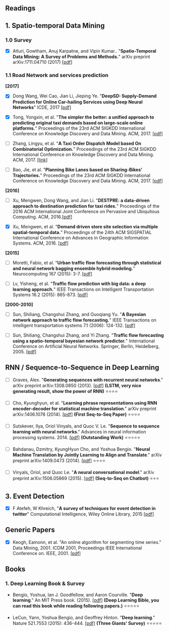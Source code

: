 ## Readings


## 1. Spatio-temporal Data Mining 
### 1.0 Survey 
- [x] Atluri, Gowtham, Anuj Karpatne, and Vipin Kumar.. "**Spatio-Temporal Data Mining: A Survey of Problems and Methods.**"  arXiv preprint arXiv:1711.04710 (2017) [[pdf]](https://arxiv.org/pdf/1711.04710)

### 1.1 Road Network and services prediction
**[2017]**

- [x] Dong Wang, Wei Cao, Jian Li, Jieping Ye. "**DeepSD: Supply-Demand Prediction for Online Car-hailing Services using Deep Neural Networks**" ICDE, 2017 [[pdf]](https://caow13.github.io/deepSD.pdf)

- [x] Tong, Yongxin, et al. "**The simpler the better: a unified approach to predicting original taxi demands based on large-scale online platforms.**" Proceedings of the 23rd ACM SIGKDD International Conference on Knowledge Discovery and Data Mining. ACM, 2017. [[pdf]](http://www.tik.ee.ethz.ch/file/725d288f4b6c2968056a36576dad868f/kdd17-tong.pdf)

- [ ] Zhang, Lingyu, et al. "**A Taxi Order Dispatch Model based On Combinatorial Optimization.**" Proceedings of the 23rd ACM SIGKDD International Conference on Knowledge Discovery and Data Mining. ACM, 2017. [[link]](http://www.kdd.org/kdd2017/papers/view/a-taxi-order-dispatch-model-based-on-combinatorial-optimization)

- [ ] Bao, Jie, et al. "**Planning Bike Lanes based on Sharing-Bikes' Trajectories.**" Proceedings of the 23rd ACM SIGKDD International Conference on Knowledge Discovery and Data Mining. ACM, 2017. [[pdf]](https://www.microsoft.com/en-us/research/wp-content/uploads/2017/06/main.pdf)

**[2016]**

- [ ] Xu, Mengwen, Dong Wang, and Jian Li. "**DESTPRE: a data-driven approach to destination prediction for taxi rides.**" Proceedings of the 2016 ACM International Joint Conference on Pervasive and Ubiquitous Computing. ACM, 2016.[[pdf]](https://github.com/debjyoti385/Readings/blob/master/Papers/DESTPRE.pdf)

- [x] Xu, Mengwen, et al. "**Demand driven store site selection via multiple spatial-temporal data.**" Proceedings of the 24th ACM SIGSPATIAL International Conference on Advances in Geographic Information Systems. ACM, 2016.
[[pdf]](http://wangty.net/doc/location.pdf)

**[2015]**

- [ ] Moretti, Fabio, et al. "**Urban traffic flow forecasting through statistical and neural network bagging ensemble hybrid modeling.**" Neurocomputing 167 (2015): 3-7. [[pdf]](https://github.com/debjyoti385/Readings/blob/master/Papers/EnsembleTraffic.pdf)

- [ ] Lv, Yisheng, et al. "**Traffic flow prediction with big data: a deep learning approach.**" IEEE Transactions on Intelligent Transportation Systems 16.2 (2015): 865-873. [[pdf]](http://ieeexplore.ieee.org/abstract/document/6894591/)

**[2000-2010]**

- [ ] Sun, Shiliang, Changshui Zhang, and Guoqiang Yu. "**A Bayesian network approach to traffic flow forecasting.**" IEEE Transactions on intelligent transportation systems 7.1 (2006): 124-132. [[pdf]](https://pdfs.semanticscholar.org/dd94/5f37dd0e2cf5443605ad4047cf9ad774eb1e.pdf)

- [ ] Sun, Shiliang, Changshui Zhang, and Yi Zhang. "**Traffic flow forecasting using a spatio-temporal bayesian network predictor.**" International Conference on Artificial Neural Networks. Springer, Berlin, Heidelberg, 2005. [[pdf]](https://arxiv.org/pdf/1712.08883)




## RNN / Sequence-to-Sequence in Deep Learning

- [ ] Graves, Alex. "**Generating sequences with recurrent neural networks**." arXiv preprint arXiv:1308.0850 (2013). [[pdf]](http://arxiv.org/pdf/1308.0850) **(LSTM, very nice generating result, show the power of RNN)** :star::star::star::star:

- [ ] Cho, Kyunghyun, et al. "**Learning phrase representations using RNN encoder-decoder for statistical machine translation**." arXiv preprint arXiv:1406.1078 (2014). [[pdf]](http://arxiv.org/pdf/1406.1078) **(First Seq-to-Seq Paper)** :star::star::star::star:

- [ ] Sutskever, Ilya, Oriol Vinyals, and Quoc V. Le. "**Sequence to sequence learning with neural networks**." Advances in neural information processing systems. 2014. [[pdf]](http://papers.nips.cc/paper/5346-information-based-learning-by-agents-in-unbounded-state-spaces.pdf) **(Outstanding Work)** :star::star::star::star::star:

- [ ] Bahdanau, Dzmitry, KyungHyun Cho, and Yoshua Bengio. "**Neural Machine Translation by Jointly Learning to Align and Translate**." arXiv preprint arXiv:1409.0473 (2014). [[pdf]](https://arxiv.org/pdf/1409.0473v7.pdf) :star::star::star::star:

- [ ] Vinyals, Oriol, and Quoc Le. "**A neural conversational model**." arXiv preprint arXiv:1506.05869 (2015). [[pdf]](http://arxiv.org/pdf/1506.05869.pdf%20(http://arxiv.org/pdf/1506.05869.pdf)) **(Seq-to-Seq on Chatbot)** :star::star::star:

## 3. Event Detection

- [x] F Atefeh, W Khreich, "**A survey of techniques for event detection in twitter**" Computational Intelligence, Wiley Online Library, 2015 [[pdf]](https://pdfs.semanticscholar.org/b0a8/d512169453d92fbe44bc77a96bcc9cb9c85f.pdf)


## Generic Papers
- [x] Keogh, Eamonn, et al. "An online algorithm for segmenting time series." Data Mining, 2001. ICDM 2001, Proceedings IEEE International Conference on. IEEE, 2001. [[pdf]](http://www-ai.cs.uni-dortmund.de/PublicPublicationFiles/keogh_etal_2001a.pdf)

## Books
### 1. Deep Learning Book & Survey
- Bengio, Yoshua, Ian J. Goodfellow, and Aaron Courville. "**Deep learning**." An MIT Press book. (2015). [[pdf]](https://github.com/HFTrader/DeepLearningBook/raw/master/DeepLearningBook.pdf) **(Deep Learning Bible, you can read this book while reading following papers.)** :star::star::star::star::star:

- LeCun, Yann, Yoshua Bengio, and Geoffrey Hinton. "**Deep learning**." Nature 521.7553 (2015): 436-444. [[pdf]](http://www.cs.toronto.edu/~hinton/absps/NatureDeepReview.pdf) **(Three Giants' Survey)** :star::star::star::star::star:



